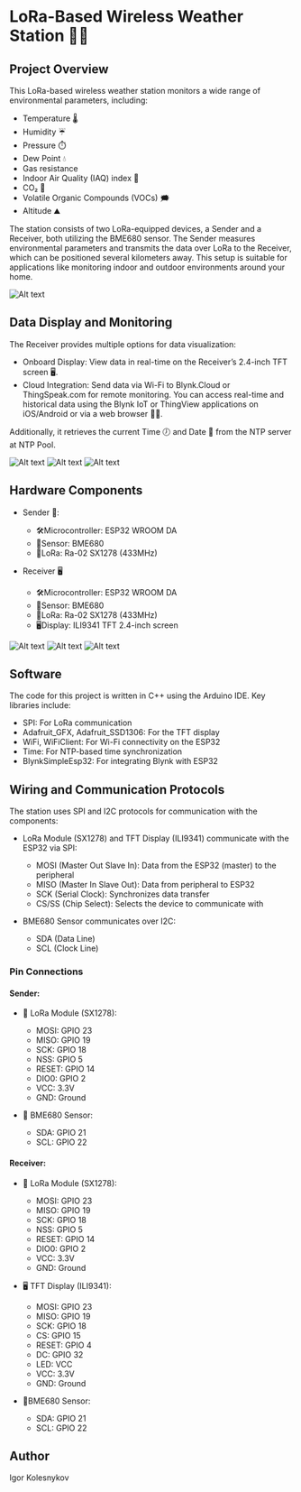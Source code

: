 # LoRa-Based Wireless Weather Station 📡📶
 
## Project Overview

This LoRa-based wireless weather station monitors a wide range of environmental parameters, including:
* Temperature 🌡️
* Humidity ☔️
* Pressure ⏱️
* Dew Point 💧
* Gas resistance
* Indoor Air Quality (IAQ) index 💭
* CO₂ 💨
* Volatile Organic Compounds (VOCs) 🗯️
* Altitude ⛰️

The station consists of two LoRa-equipped devices, a Sender and a Receiver, both utilizing the BME680 sensor. The Sender measures environmental parameters and transmits the data over LoRa to the Receiver, which can be positioned several kilometers away. This setup is suitable for applications like monitoring indoor and outdoor environments around your home.

![Alt text](images/)

## Data Display and Monitoring

The Receiver provides multiple options for data visualization:
* Onboard Display: View data in real-time on the Receiver’s 2.4-inch TFT screen 🖥️.
* Cloud Integration: Send data via Wi-Fi to Blynk.Cloud or ThingSpeak.com for remote monitoring. You can access real-time and historical data using the Blynk IoT or ThingView applications on iOS/Android or via a web browser 📱🌐.

Additionally, it retrieves the current Time 🕖 and Date 📅 from the NTP server at NTP Pool.

![Alt text](images/)
![Alt text](images/)
![Alt text](images/)

## Hardware Components

* Sender 📡:
  * 🛠Microcontroller: ESP32 WROOM DA
  * 🗼Sensor: BME680
  * 📡LoRa: Ra-02 SX1278 (433MHz)

* Receiver 🖥
  * 🛠Microcontroller: ESP32 WROOM DA
  * 🗼Sensor: BME680
  * 📡LoRa: Ra-02 SX1278 (433MHz)
  * 🖥️Display: ILI9341 TFT 2.4-inch screen
 
![Alt text](images/)
![Alt text](images/)
![Alt text](images/)

## Software
The code for this project is written in C++ using the Arduino IDE.
Key libraries include:
* SPI: For LoRa communication
* Adafruit_GFX, Adafruit_SSD1306: For the TFT display
* WiFi, WiFiClient: For Wi-Fi connectivity on the ESP32
* Time: For NTP-based time synchronization
* BlynkSimpleEsp32: For integrating Blynk with ESP32

## Wiring and Communication Protocols

The station uses SPI and I2C protocols for communication with the components:
* LoRa Module (SX1278) and TFT Display (ILI9341) communicate with the ESP32 via SPI:
  * MOSI (Master Out Slave In): Data from the ESP32 (master) to the peripheral
  * MISO (Master In Slave Out): Data from peripheral to ESP32
  * SCK (Serial Clock): Synchronizes data transfer
  * CS/SS (Chip Select): Selects the device to communicate with

* BME680 Sensor communicates over I2C:
  * SDA (Data Line)
  * SCL (Clock Line)

### Pin Connections
#### Sender:
  * 📡 LoRa Module (SX1278):
    * MOSI: GPIO 23
    * MISO: GPIO 19
    * SCK: GPIO 18
    * NSS: GPIO 5
    * RESET: GPIO 14
    * DIO0: GPIO 2
    * VCC: 3.3V
    * GND: Ground

  * 🗼 BME680 Sensor:
    * SDA: GPIO 21
    * SCL: GPIO 22

#### Receiver:
* 📡 LoRa Module (SX1278):
  * MOSI: GPIO 23
  * MISO: GPIO 19
  * SCK: GPIO 18
  * NSS: GPIO 5
  * RESET: GPIO 14
  * DIO0: GPIO 2
  * VCC: 3.3V
  * GND: Ground

* 🖥 TFT Display (ILI9341):
  * MOSI: GPIO 23
  * MISO: GPIO 19
  * SCK: GPIO 18
  * CS: GPIO 15
  * RESET: GPIO 4
  * DC: GPIO 32
  * LED: VCC
  * VCC: 3.3V
  * GND: Ground

* 🗼BME680 Sensor:
  * SDA: GPIO 21
  * SCL: GPIO 22

## Author
Igor Kolesnykov
